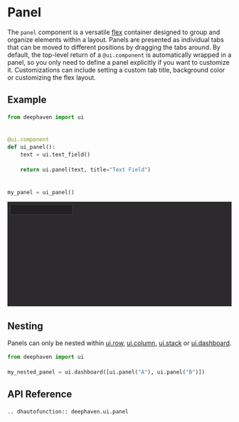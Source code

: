 # Panel

The `panel` component is a versatile [flex](./flex.md) container designed to group and organize elements within a layout. Panels are presented as individual tabs that can be moved to different positions by dragging the tabs around. By default, the top-level return of a `@ui.component` is automatically wrapped in a panel, so you only need to define a panel explicitly if you want to customize it. Customizations can include setting a custom tab title, background color or customizing the flex layout.

## Example

```python
from deephaven import ui


@ui.component
def ui_panel():
    text = ui.text_field()

    return ui.panel(text, title="Text Field")


my_panel = ui_panel()
```

![Panel Basic Example](../_assets/panel_basic.png)

## Nesting

Panels can only be nested within [ui.row](./dashboard.md#row-api-reference), [ui.column](./dashboard.md#column-api-reference), [ui.stack](./dashboard.md#stack-api-reference) or [ui.dashboard](./dashboard.md).

```python
from deephaven import ui

my_nested_panel = ui.dashboard([ui.panel("A"), ui.panel("B")])
```

## API Reference

```{eval-rst}
.. dhautofunction:: deephaven.ui.panel
```
